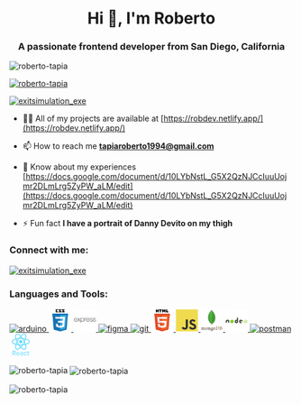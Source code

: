 <h1 align="center">Hi 👋, I'm Roberto</h1>
<h3 align="center">A passionate frontend developer from San Diego, California</h3>

<p align="left"> <img src="https://komarev.com/ghpvc/?username=roberto-tapia&label=Profile%20views&color=0e75b6&style=flat" alt="roberto-tapia" /> </p>

<p align="left"> <a href="https://github.com/ryo-ma/github-profile-trophy"><img src="https://github-profile-trophy.vercel.app/?username=roberto-tapia" alt="roberto-tapia" /></a> </p>

<p align="left"> <a href="https://twitter.com/exitsimulation_exe" target="blank"><img src="https://img.shields.io/twitter/follow/exitsimulation_exe?logo=twitter&style=for-the-badge" alt="exitsimulation_exe" /></a> </p>

- 👨‍💻 All of my projects are available at [https://robdev.netlify.app/](https://robdev.netlify.app/)

- 📫 How to reach me **tapiaroberto1994@gmail.com**

- 📄 Know about my experiences [https://docs.google.com/document/d/10LYbNstL_G5X2QzNJCcIuuUojmr2DLmLrg5ZyPW_aLM/edit](https://docs.google.com/document/d/10LYbNstL_G5X2QzNJCcIuuUojmr2DLmLrg5ZyPW_aLM/edit)

- ⚡ Fun fact **I have a portrait of Danny Devito on my thigh**

<h3 align="left">Connect with me:</h3>
<p align="left">
<a href="https://twitter.com/exitsimulation_exe" target="blank"><img align="center" src="https://raw.githubusercontent.com/rahuldkjain/github-profile-readme-generator/master/src/images/icons/Social/twitter.svg" alt="exitsimulation_exe" height="30" width="40" /></a>
</p>

<h3 align="left">Languages and Tools:</h3>
<p align="left"> <a href="https://www.arduino.cc/" target="_blank" rel="noreferrer"> <img src="https://cdn.worldvectorlogo.com/logos/arduino-1.svg" alt="arduino" width="40" height="40"/> </a> <a href="https://www.w3schools.com/css/" target="_blank" rel="noreferrer"> <img src="https://raw.githubusercontent.com/devicons/devicon/master/icons/css3/css3-original-wordmark.svg" alt="css3" width="40" height="40"/> </a> <a href="https://expressjs.com" target="_blank" rel="noreferrer"> <img src="https://raw.githubusercontent.com/devicons/devicon/master/icons/express/express-original-wordmark.svg" alt="express" width="40" height="40"/> </a> <a href="https://www.figma.com/" target="_blank" rel="noreferrer"> <img src="https://www.vectorlogo.zone/logos/figma/figma-icon.svg" alt="figma" width="40" height="40"/> </a> <a href="https://git-scm.com/" target="_blank" rel="noreferrer"> <img src="https://www.vectorlogo.zone/logos/git-scm/git-scm-icon.svg" alt="git" width="40" height="40"/> </a> <a href="https://www.w3.org/html/" target="_blank" rel="noreferrer"> <img src="https://raw.githubusercontent.com/devicons/devicon/master/icons/html5/html5-original-wordmark.svg" alt="html5" width="40" height="40"/> </a> <a href="https://developer.mozilla.org/en-US/docs/Web/JavaScript" target="_blank" rel="noreferrer"> <img src="https://raw.githubusercontent.com/devicons/devicon/master/icons/javascript/javascript-original.svg" alt="javascript" width="40" height="40"/> </a> <a href="https://www.mongodb.com/" target="_blank" rel="noreferrer"> <img src="https://raw.githubusercontent.com/devicons/devicon/master/icons/mongodb/mongodb-original-wordmark.svg" alt="mongodb" width="40" height="40"/> </a> <a href="https://nodejs.org" target="_blank" rel="noreferrer"> <img src="https://raw.githubusercontent.com/devicons/devicon/master/icons/nodejs/nodejs-original-wordmark.svg" alt="nodejs" width="40" height="40"/> </a> <a href="https://postman.com" target="_blank" rel="noreferrer"> <img src="https://www.vectorlogo.zone/logos/getpostman/getpostman-icon.svg" alt="postman" width="40" height="40"/> </a> <a href="https://reactjs.org/" target="_blank" rel="noreferrer"> <img src="https://raw.githubusercontent.com/devicons/devicon/master/icons/react/react-original-wordmark.svg" alt="react" width="40" height="40"/> </a> </p>

<p><img align="left" src="https://github-readme-stats.vercel.app/api/top-langs?username=roberto-tapia&show_icons=true&locale=en&layout=compact" alt="roberto-tapia" /></p>

<p>&nbsp;<img align="center" src="https://github-readme-stats.vercel.app/api?username=roberto-tapia&show_icons=true&locale=en" alt="roberto-tapia" /></p>

<p><img align="center" src="https://github-readme-streak-stats.herokuapp.com/?user=roberto-tapia&" alt="roberto-tapia" /></p>

